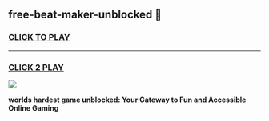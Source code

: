 
## free-beat-maker-unblocked 👋
<h3>
<a href="https://premium.freeplayer.one?title=free-beat-maker-unblocked&ref=14F">CLICK TO PLAY</a></h3>
<hr>

<h3>
<a href="https://premium.freeplayer.one?title=free-beat-maker-unblocked&ref=14F">CLICK 2 PLAY</a>
  
</h3>

<a href="https://premium.freeplayer.one?title=free-beat-maker-unblocked&ref=12F/"><img src="https://clearcache.store/games.png"></a>


**worlds hardest game unblocked: Your Gateway to Fun and Accessible Online Gaming**
